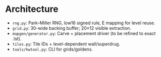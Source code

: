 # Architecture

- `rng.py`: Park–Miller RNG, low16 signed rule, E mapping for level reuse.
- `grid.py`: 30-wide backing buffer; 20×12 visible extraction.
- `mapgen/generator.py`: Carve + placement driver (to be refined to exact .lst).
- `tiles.py`: Tile IDs + level-dependent wall/superdrug.
- `tools/hwtool.py`: CLI for grids/goldens.
